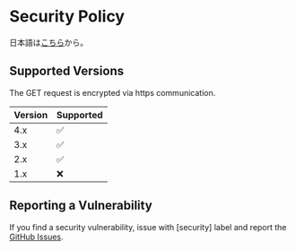 # Security Policy

日本語は[こちら](https://github.com/P2P-Develop/TopDomainChecker/blob/develop/docs/SECURITY-ja.md)から。

## Supported Versions

The GET request is encrypted via https communication.

| Version | Supported          |
| ------- | ------------------ |
| 4.x     | :white_check_mark: |
| 3.x     | :white_check_mark: |
| 2.x     | :white_check_mark: |
| 1.x     | :x:                |

## Reporting a Vulnerability

If you find a security vulnerability, issue with \[security\] label and report the [GitHub Issues](https://github.com/P2P-Develop/TopDomainChecker/issues).
